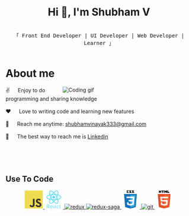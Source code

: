 

<!-- Intro  -->
<h3 align="center">
 <h1 align="center">Hi 👋, I'm Shubham V</h1>
</h3>


<p align="center"> 
  <samp>
    <br>
    「 Front End Developer | UI Developer | Web Developer | Learner 」
    <br>
    <br>
  </samp>
</p>


<!-- About Section -->
 # About me
 
<p>
 <img align="right" width="350" src="/assets/programmer.gif" alt="Coding gif" />
  
 ✌️ &emsp; Enjoy to do programming and sharing knowledge <br/><br/>
 ❤️ &emsp; Love to writing code and learning new features<br/><br/>
 📧 &emsp; Reach me anytime: shubhamvinayak333@gmail.com<br/><br/>
 💬 &emsp; The best way to reach me is [Linkedin](https://www.linkedin.com/in/shubhamvinayak/)

</p>

<br/>
<br/>
<br/>

## Use To Code

<p align="center" display="flex">  <a href="https://developer.mozilla.org/en-US/docs/Web/JavaScript" target="_blank" rel="noreferrer"> <img src="https://raw.githubusercontent.com/devicons/devicon/master/icons/javascript/javascript-original.svg" alt="javascript" width="50" height="50"/> </a> <a href="https://reactjs.org/" target="_blank" rel="noreferrer"> <img src="https://raw.githubusercontent.com/devicons/devicon/master/icons/react/react-original-wordmark.svg" alt="react" width="50" height="50"/> </a><a href="https://redux.js.org/" target="_blank" rel="noreferrer"> <img src="https://raw.githubusercontent.com/reduxjs/redux/master/logo/logo.png" alt="redux" width="50" height="50"/> </a><a href="https://redux-saga.js.org/" target="_blank" rel="noreferrer"> <img src="https://github.com/redux-saga/redux-saga/blob/main/logo/0800/Redux-Saga-Logo-Portrait.png" alt="redux-saga" width="50" height="50"/> </a><a href="https://www.w3schools.com/css/" target="_blank" rel="noreferrer"> <img src="https://raw.githubusercontent.com/devicons/devicon/master/icons/css3/css3-original-wordmark.svg" alt="css3" width="50" height="50"/> </a> <a href="https://git-scm.com/" target="_blank" rel="noreferrer"> <img src="https://www.vectorlogo.zone/logos/git-scm/git-scm-icon.svg" alt="git" width="50" height="50"/> </a> <a href="https://www.w3.org/html/" target="_blank" rel="noreferrer"> <img src="https://raw.githubusercontent.com/devicons/devicon/master/icons/html5/html5-original-wordmark.svg" alt="html5" width="50" height="50"/> </a>  </p>

<br/>

